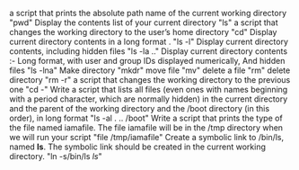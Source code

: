 a script that prints the absolute path name of the current working directory  "pwd"
Display the contents list of your current directory "ls"
a script that changes the working directory to the user’s home directory  "cd"
Display current directory contents in a long format . "ls -l"
Display current directory contents, including hidden files   "ls -la .."
Display current directory contents :- Long format, with user and group IDs displayed numerically, And hidden files "ls -lna"
Make directory "mkdr"
move file "mv"
delete a file "rm"
delete directory "rm -r"
a script that changes the working directory to the previous one "cd -"
Write a script that lists all files (even ones with names beginning with a period character, which are normally hidden) in the current directory and the parent of the working directory and the /boot directory (in this order), in long format "ls -al . .. /boot"
Write a script that prints the type of the file named iamafile. The file iamafile will be in the /tmp directory when we will run your script "file /tmp/iamafile"
Create a symbolic link to /bin/ls, named __ls__. The symbolic link should be created in the current working directory. "ln -s/bin/ls _ls_"

